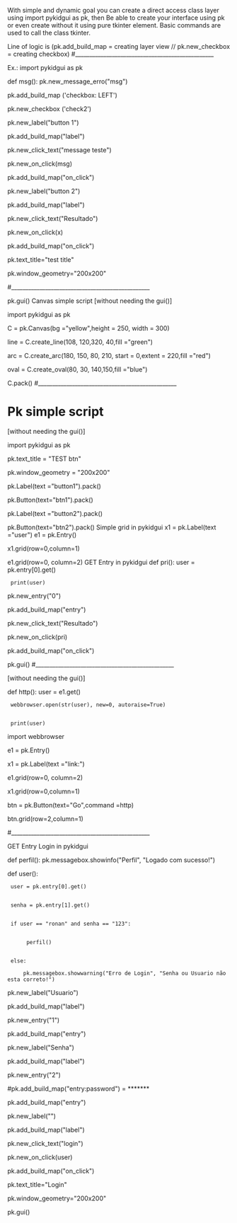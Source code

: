 With simple and dynamic goal you can create a direct access class layer using import pykidgui as pk, then Be able to create your interface using pk or even create without it using pure tkinter element. Basic commands are used to call the class tkinter.

Line of logic is (pk.add_build_map = creating layer view // pk.new_checkbox = creating checkbox)
#_________________________________________________

Ex.: import pykidgui as pk

def msg():
	pk.new_message_erro("msg")

pk.add_build_map ('checkbox: LEFT')


pk.new_checkbox ('check2')


pk.new_label("button 1")


pk.add_build_map("label")


pk.new_click_text("message teste") 


pk.new_on_click(msg)


pk.add_build_map("on_click")


pk.new_label("button 2")


pk.add_build_map("label")


pk.new_click_text("Resultado")


pk.new_on_click(x)


pk.add_build_map("on_click")


pk.text_title="test title"



pk.window_geometry="200x200"

#_________________________________________________

pk.gui()
Canvas simple script
[without needing the gui()]

import pykidgui as pk

C = pk.Canvas(bg ="yellow",height = 250, width = 300) 

line = C.create_line(108, 120,320, 40,fill ="green") 

arc = C.create_arc(180, 150, 80, 210, start = 0,extent = 220,fill ="red") 

oval = C.create_oval(80, 30, 140,150,fill ="blue") 

C.pack()
#_________________________________________________

# Pk simple script
[without needing the gui()]

import pykidgui as pk

pk.text_title = "TEST btn"


pk.window_geometry = "200x200"


pk.Label(text ="button1").pack()


pk.Button(text="btn1").pack()


pk.Label(text ="button2").pack()


pk.Button(text="btn2").pack()
Simple grid in pykidgui
x1 = pk.Label(text ="user")
e1 = pk.Entry()


x1.grid(row=0,column=1)


e1.grid(row=0, column=2)
GET Entry in pykidgui
def pri():
	 user = pk.entry[0].get()

	 print(user)

pk.new_entry("0")


pk.add_build_map("entry")


pk.new_click_text("Resultado") 


pk.new_on_click(pri)


pk.add_build_map("on_click")

pk.gui()
#_________________________________________________

[without needing the gui()]


def http():
	 user = e1.get()


	 webbrowser.open(str(user), new=0, autoraise=True)


	 print(user)


import webbrowser

e1 = pk.Entry()


x1 = pk.Label(text ="link:")

e1.grid(row=0, column=2)


x1.grid(row=0,column=1)


btn = pk.Button(text="Go",command =http)


btn.grid(row=2,column=1)

#_________________________________________________

 GET Entry Login in pykidgui

def perfil():
	  pk.messagebox.showinfo("Perfil", "Logado com sucesso!")

def user():


	 user = pk.entry[0].get()


	 senha = pk.entry[1].get()


	 if user == "ronan" and senha == "123":


		  perfil()


	 else:

		 pk.messagebox.showwarning("Erro de Login", "Senha ou Usuario não esta correto!")


pk.new_label("Usuario")



pk.add_build_map("label")


pk.new_entry("1")


pk.add_build_map("entry")


pk.new_label("Senha")


pk.add_build_map("label")


pk.new_entry("2")

#pk.add_build_map("entry:password") = *******

pk.add_build_map("entry")


pk.new_label("")


pk.add_build_map("label")


pk.new_click_text("login") 


pk.new_on_click(user)


pk.add_build_map("on_click")



pk.text_title="Login"


pk.window_geometry="200x200"


pk.gui()
